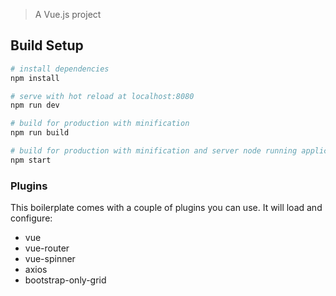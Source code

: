 
> A Vue.js project

## Build Setup

``` bash
# install dependencies
npm install

# serve with hot reload at localhost:8080
npm run dev

# build for production with minification
npm run build

# build for production with minification and server node running application in port:3000
npm start
```
### Plugins ###
This boilerplate comes with a couple of plugins you can use.
It will load and configure:
 - vue
 - vue-router
 - vue-spinner
 - axios
 - bootstrap-only-grid
